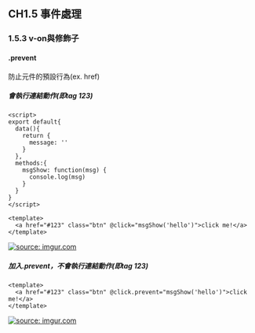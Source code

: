 ## CH1.5 事件處理

### 1.5.3 v-on與修飾子

#### .prevent

防止元件的預設行為(ex. href)

##### 會執行連結動作(即tag 123)

```
<script>
export default{
  data(){
    return {
      message: ''
    }
  },
  methods:{
    msgShow: function(msg) {
      console.log(msg)
    }
  }
}
</script>

<template>
  <a href="#123" class="btn" @click="msgShow('hello')">click me!</a>
</template>
```
<a href="https://imgur.com/EVNdTbV"><img src="https://i.imgur.com/EVNdTbV.gif" title="source: imgur.com" /></a>


##### 加入.prevent，不會執行連結動作(即tag 123)

```
<template>
  <a href="#123" class="btn" @click.prevent="msgShow('hello')">click me!</a>
</template>
```

<a href="https://imgur.com/tLvHjx7"><img src="https://i.imgur.com/tLvHjx7.gif" title="source: imgur.com" /></a>